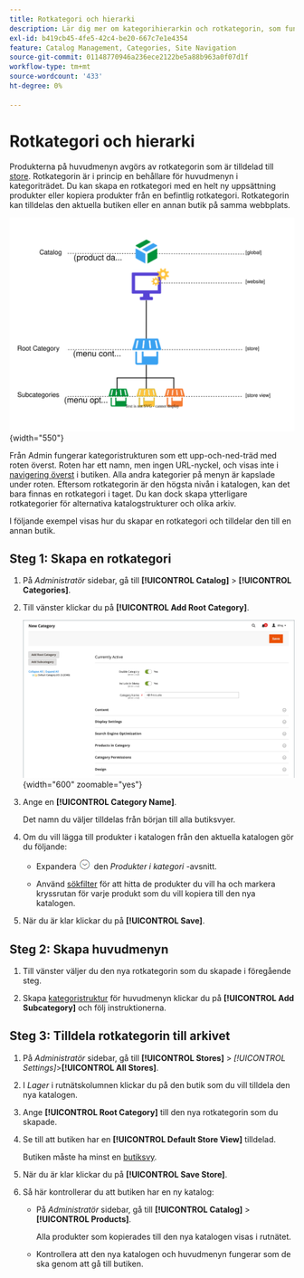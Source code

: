 ```yaml
---
title: Rotkategori och hierarki
description: Lär dig mer om kategorihierarkin och rotkategorin, som fungerar som behållare för huvudmenyn i kategoriträdet.
exl-id: b419cb45-4fe5-42c4-be20-667c7e1e4354
feature: Catalog Management, Categories, Site Navigation
source-git-commit: 01148770946a236ece2122be5a88b963a0f07d1f
workflow-type: tm+mt
source-wordcount: '433'
ht-degree: 0%

---
```


# Rotkategori och hierarki

Produkterna på huvudmenyn avgörs av rotkategorin som är tilldelad till [store](../stores-purchase/stores.md#add-stores). Rotkategorin är i princip en behållare för huvudmenyn i kategoriträdet. Du kan skapa en rotkategori med en helt ny uppsättning produkter eller kopiera produkter från en befintlig rotkategori. Rotkategorin kan tilldelas den aktuella butiken eller en annan butik på samma webbplats.

![Kataloghierarkidiagram](./assets/catalog-hierarchy-scope.svg){width="550"}

Från Admin fungerar kategoristrukturen som ett upp-och-ned-träd med roten överst. Roten har ett namn, men ingen URL-nyckel, och visas inte i [navigering överst](navigation-top.md) i butiken. Alla andra kategorier på menyn är kapslade under roten. Eftersom rotkategorin är den högsta nivån i katalogen, kan det bara finnas en rotkategori i taget. Du kan dock skapa ytterligare rotkategorier för alternativa katalogstrukturer och olika arkiv.

I följande exempel visas hur du skapar en rotkategori och tilldelar den till en annan butik.

## Steg 1: Skapa en rotkategori

1. På _Administratör_ sidebar, gå till **[!UICONTROL Catalog]** > **[!UICONTROL Categories]**.

1. Till vänster klickar du på **[!UICONTROL Add Root Category]**.

   ![Ny rotkategori](./assets/category-root-ee.png){width="600" zoomable="yes"}

1. Ange en **[!UICONTROL Category Name]**.

   Det namn du väljer tilldelas från början till alla butiksvyer.

1. Om du vill lägga till produkter i katalogen från den aktuella katalogen gör du följande:

   - Expandera ![Expansionsväljare](../assets/icon-display-expand.png) den _Produkter i kategori_ -avsnitt.

   - Använd [sökfilter](../getting-started/admin-grid-controls.md) för att hitta de produkter du vill ha och markera kryssrutan för varje produkt som du vill kopiera till den nya katalogen.

1. När du är klar klickar du på **[!UICONTROL Save]**.

## Steg 2: Skapa huvudmenyn

1. Till vänster väljer du den nya rotkategorin som du skapade i föregående steg.

1. Skapa [kategoristruktur](category-create.md) för huvudmenyn klickar du på **[!UICONTROL Add Subcategory]** och följ instruktionerna.

## Steg 3: Tilldela rotkategorin till arkivet

1. På _Administratör_ sidebar, gå till **[!UICONTROL Stores]** > _[!UICONTROL Settings]_>**[!UICONTROL All Stores]**.

1. I _Lager_ i rutnätskolumnen klickar du på den butik som du vill tilldela den nya katalogen.

1. Ange **[!UICONTROL Root Category]** till den nya rotkategorin som du skapade.

1. Se till att butiken har en **[!UICONTROL Default Store View]** tilldelad.

   Butiken måste ha minst en [butiksvy](../stores-purchase/store-views.md).

1. När du är klar klickar du på **[!UICONTROL Save Store]**.

1. Så här kontrollerar du att butiken har en ny katalog:

   - På _Administratör_ sidebar, gå till **[!UICONTROL Catalog]** > **[!UICONTROL Products]**.

     Alla produkter som kopierades till den nya katalogen visas i rutnätet.

   - Kontrollera att den nya katalogen och huvudmenyn fungerar som de ska genom att gå till butiken.
